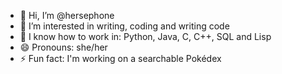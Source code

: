 - 👋 Hi, I’m @hersephone
- 👀 I’m interested in writing, coding and writing code
- 🌱 I know how to work in: Python, Java, C, C++, SQL and Lisp
- 😄 Pronouns: she/her
- ⚡ Fun fact: I'm working on a searchable Pokédex
